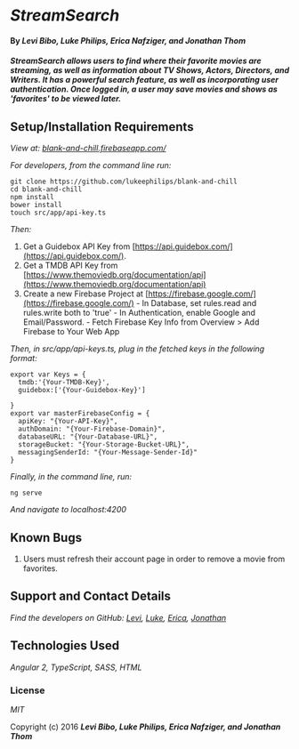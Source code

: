 # _StreamSearch_

#### By _**Levi Bibo, Luke Philips, Erica Nafziger, and Jonathan Thom**_

#### _StreamSearch allows users to find where their favorite movies are streaming, as well as information about TV Shows, Actors, Directors, and Writers. It has a powerful search feature, as well as incorporating user authentication. Once logged in, a user may save movies and shows as 'favorites' to be viewed later._

## Setup/Installation Requirements

_View at: [blank-and-chill.firebaseapp.com/](https://blank-and-chill.firebaseapp.com/)_

_For developers, from the command line run:_
```
git clone https://github.com/lukeephilips/blank-and-chill
cd blank-and-chill
npm install
bower install
touch src/app/api-key.ts
```

_Then:_
  1. Get a Guidebox API Key from [https://api.guidebox.com/](https://api.guidebox.com/).
  2. Get a TMDB API Key from [https://www.themoviedb.org/documentation/api](https://www.themoviedb.org/documentation/api)
  3. Create a new Firebase Project at [https://firebase.google.com/](https://firebase.google.com/)
    - In Database, set rules.read and rules.write both to 'true'
    - In Authentication, enable Google and Email/Password.
    - Fetch Firebase Key Info from Overview > Add Firebase to Your Web App


_Then, in src/app/api-keys.ts, plug in the fetched keys in the following format:_
  ```
  export var Keys = {
    tmdb:'{Your-TMDB-Key}',
    guidebox:['{Your-Guidebox-Key}']

  }
  export var masterFirebaseConfig = {
    apiKey: "{Your-API-Key}",
    authDomain: "{Your-Firebase-Domain}",
    databaseURL: "{Your-Database-URL}",
    storageBucket: "{Your-Storage-Bucket-URL}",
    messagingSenderId: "{Your-Message-Sender-Id}"
  }
  ```
_Finally, in the command line, run:_
  ```
  ng serve
  ```
  _And navigate to localhost:4200_

## Known Bugs

1. Users must refresh their account page in order to remove a movie from favorites.

## Support and Contact Details

_Find the developers on GitHub: [Levi](https://github.com/levibibo), [Luke](https://github.com/lukeephilips), [Erica](https://github.com/ericanafziger), [Jonathan](https://github.com/jonathanwthom)_

## Technologies Used

_Angular 2, TypeScript, SASS, HTML_

### License

*MIT*

Copyright (c) 2016 **_Levi Bibo, Luke Philips, Erica Nafziger, and Jonathan Thom_**

